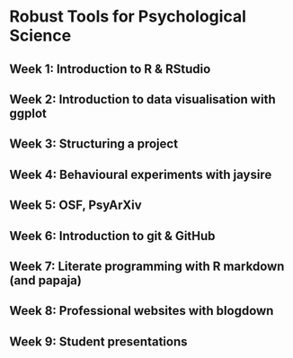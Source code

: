 
<!-- README.md is generated from README.Rmd. Please edit that file -->

<!-- badges: start -->

<!-- badges: end -->

# Robust Tools for Psychological Science

## Week 1: Introduction to R & RStudio

## Week 2: Introduction to data visualisation with ggplot

## Week 3: Structuring a project

## Week 4: Behavioural experiments with jaysire

## Week 5: OSF, PsyArXiv

## Week 6: Introduction to git & GitHub

## Week 7: Literate programming with R markdown (and papaja)

## Week 8: Professional websites with blogdown

## Week 9: Student presentations
